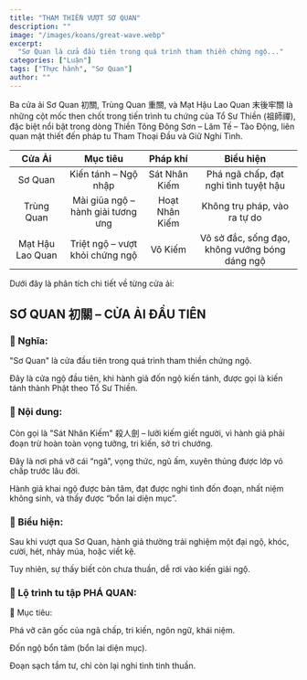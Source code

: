 ```yaml
---
title: "THAM THIỀN VƯỢT SƠ QUAN"
description: ""
image: "/images/koans/great-wave.webp"
excerpt:
  "Sơ Quan là cửa đầu tiên trong quá trình tham thiền chứng ngộ..."
categories: ["Luận"]
tags: ["Thực hành", "Sơ Quan"]
author: ""
---
```


Ba cửa ải Sơ Quan 初關, Trùng Quan 重關, và Mạt Hậu Lao Quan 末後牢關 là những cột mốc then chốt trong tiến trình tu chứng của Tổ Sư Thiền (祖師禪), đặc biệt nổi bật trong dòng Thiền Tông Đông Sơn – Lâm Tế – Tào Động, liên quan mật thiết đến pháp tu Tham Thoại Đầu và Giữ Nghi Tình.

|    **Cửa Ải**    |            **Mục tiêu**            |  **Pháp khí**  |                  **Biểu hiện**                 |
|:----------------:|:----------------------------------:|:--------------:|:----------------------------------------------:|
| Sơ Quan          | Kiến tánh – Ngộ nhập               | Sát Nhân Kiếm  | Phá ngã chấp, đạt nghi tình tuyệt hậu          |
| Trùng Quan       | Mài giũa ngộ – hành giải tương ưng | Hoạt Nhân Kiếm | Không trụ pháp, vào ra tự do                   |
| Mạt Hậu Lao Quan | Triệt ngộ – vượt khỏi chứng ngộ    | Vô Kiếm        | Vô sở đắc, sống đạo, không vướng bóng dáng ngộ |

Dưới đây là phân tích chi tiết về từng cửa ải:

## SƠ QUAN 初關 – CỬA ẢI ĐẦU TIÊN

### 💠 Nghĩa:

"Sơ Quan" là cửa đầu tiên trong quá trình tham thiền chứng ngộ.

Đây là cửa ngộ đầu tiên, khi hành giả đốn ngộ kiến tánh, được gọi là kiến tánh thành Phật theo Tổ Sư Thiền.

### 💠 Nội dung:

Còn gọi là "Sát Nhân Kiếm" 殺人劍 – lưỡi kiếm giết người, vì hành giả phải đoạn trừ hoàn toàn vọng tưởng, tri kiến, sở tri chướng.

Đây là nơi phá vỡ cái “ngã”, vọng thức, ngũ ấm, xuyên thủng được lớp vỏ chấp trước lâu đời.

Hành giả khai ngộ được bản tâm, đạt được nghi tình đốn đoạn, nhất niệm không sinh, và thấy được “bổn lai diện mục”.

### 💠 Biểu hiện:

Sau khi vượt qua Sơ Quan, hành giả thường trải nghiệm một đại ngộ, khóc, cười, hét, nhảy múa, hoặc viết kệ.

Tuy nhiên, sự thấy biết còn chưa thuần, dễ rơi vào kiến giải ngộ.

### 💠 Lộ trình tu tập PHÁ QUAN:

🎯 Mục tiêu:

Phá vỡ căn gốc của ngã chấp, tri kiến, ngôn ngữ, khái niệm.

Đốn ngộ bổn tâm (bổn lai diện mục).

Đoạn sạch tầm tư, chỉ còn lại nghi tình tinh thuần.

